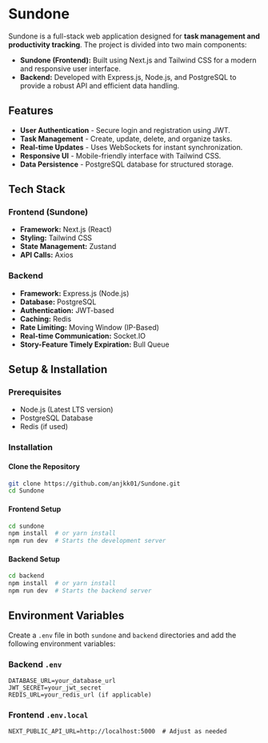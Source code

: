 # Sundone

Sundone is a full-stack web application designed for **task management and productivity tracking**. The project is divided into two main components:

- **Sundone (Frontend):** Built using Next.js and Tailwind CSS for a modern and responsive user interface.
- **Backend:** Developed with Express.js, Node.js, and PostgreSQL to provide a robust API and efficient data handling.

## Features

- **User Authentication** - Secure login and registration using JWT.
- **Task Management** - Create, update, delete, and organize tasks.
- **Real-time Updates** - Uses WebSockets for instant synchronization.
- **Responsive UI** - Mobile-friendly interface with Tailwind CSS.
- **Data Persistence** - PostgreSQL database for structured storage.

## Tech Stack

### Frontend (Sundone)
- **Framework:** Next.js (React)
- **Styling:** Tailwind CSS
- **State Management:** Zustand
- **API Calls:** Axios

### Backend
- **Framework:** Express.js (Node.js)
- **Database:** PostgreSQL
- **Authentication:** JWT-based
- **Caching:** Redis
- **Rate Limiting:** Moving Window (IP-Based)
- **Real-time Communication:** Socket.IO
- **Story-Feature Timely Expiration:** Bull Queue

## Setup & Installation

### Prerequisites
- Node.js (Latest LTS version)
- PostgreSQL Database
- Redis (if used)

### Installation

#### Clone the Repository
```sh
git clone https://github.com/anjkk01/Sundone.git
cd Sundone
```

#### Frontend Setup
```sh
cd sundone
npm install  # or yarn install
npm run dev  # Starts the development server
```

#### Backend Setup
```sh
cd backend
npm install  # or yarn install
npm run dev  # Starts the backend server
```

## Environment Variables

Create a `.env` file in both `sundone` and `backend` directories and add the following environment variables:

### Backend `.env`
```
DATABASE_URL=your_database_url
JWT_SECRET=your_jwt_secret
REDIS_URL=your_redis_url (if applicable)
```

### Frontend `.env.local`
```
NEXT_PUBLIC_API_URL=http://localhost:5000  # Adjust as needed
```

